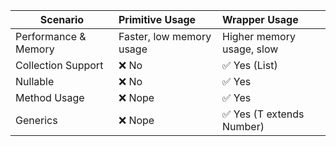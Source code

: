 | Scenario             | Primitive Usage          | Wrapper Usage             |
|----------------------|:-------------------------|:--------------------------|
| Performance & Memory | Faster, low memory usage | Higher memory usage, slow |
| Collection Support   | ❌  No                    | ✅ Yes (List<Integer>)     |
| Nullable             | ❌  No                    | ✅ Yes                     |
| Method Usage         | ❌  Nope                  | ✅  Yes                    |
| Generics             | ❌   Nope                 | ✅ Yes (T extends Number)  |
